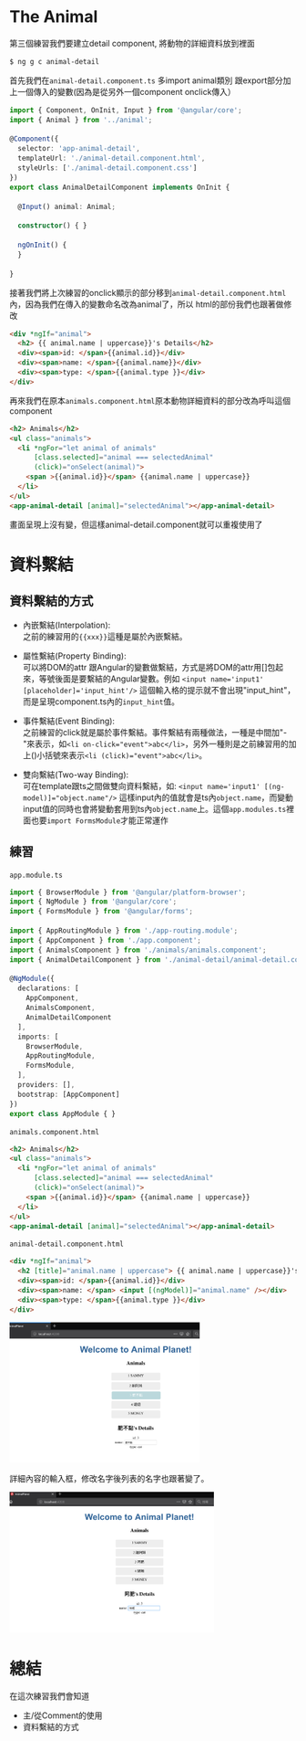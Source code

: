 # The Animal
第三個練習我們要建立detail component, 將動物的詳細資料放到裡面<br/>

```sh
$ ng g c animal-detail
```
首先我們在`animal-detail.component.ts` 多import animal類別
跟export部分加上一個傳入的變數(因為是從另外一個component onclick傳入）

```ts
import { Component, OnInit, Input } from '@angular/core';
import { Animal } from '../animal';

@Component({
  selector: 'app-animal-detail',
  templateUrl: './animal-detail.component.html',
  styleUrls: ['./animal-detail.component.css']
})
export class AnimalDetailComponent implements OnInit {

  @Input() animal: Animal;

  constructor() { }

  ngOnInit() {
  }

}
```

接著我們將上次練習的onclick顯示的部分移到`animal-detail.component.html`內，因為我們在傳入的變數命名改為animal了，所以
html的部份我們也跟著做修改

```html
<div *ngIf="animal">
  <h2> {{ animal.name | uppercase}}'s Details</h2>
  <div><span>id: </span>{{animal.id}}</div>
  <div><span>name: </span>{{animal.name}}</div>
  <div><span>type: </span>{{animal.type }}</div>
</div>
```
再來我們在原本`animals.component.html`原本動物詳細資料的部分改為呼叫這個component

```html
<h2> Animals</h2>
<ul class="animals">
  <li *ngFor="let animal of animals"
      [class.selected]="animal === selectedAnimal"
      (click)="onSelect(animal)">
    <span >{{animal.id}}</span> {{animal.name | uppercase}}
  </li>
</ul>
<app-animal-detail [animal]="selectedAnimal"></app-animal-detail>

```
畫面呈現上沒有變，但這樣animal-detail.component就可以重複使用了

# 資料繫結
## 資料繫結的方式  

- 內嵌繫結(Interpolation):  
之前的練習用的`{{xxx}}`這種是屬於內嵌繫結。

- 屬性繫結(Property Binding):  
可以將DOM的attr 跟Angular的變數做繫結，方式是將DOM的attr用[]包起來，等號後面是要繫結的Angular變數。例如
`<input name='input1' [placeholder]='input_hint'/>`
這個輸入格的提示就不會出現"input_hint"，而是呈現component.ts內的`input_hint`值。

- 事件繫結(Event Binding):  
之前練習的click就是屬於事件繫結。事件繫結有兩種做法，一種是中間加"-"來表示，如`<li on-click="event">abc</li>`，另外一種則是之前練習用的加上()小括號來表示`<li (click)="event">abc</li>`。

- 雙向繫結(Two-way Binding):   
可在template跟ts之間做雙向資料繫結，如:
`<input name='input1' [(ng-model)]="object.name"/>`
這樣input內的值就會是ts內`object.name`，而變動input值的同時也會將變動套用到ts內`object.name`上。這個`app.modules.ts`裡面也要`import FormsModule`才能正常運作

## 練習

`app.module.ts`

```ts
import { BrowserModule } from '@angular/platform-browser';
import { NgModule } from '@angular/core';
import { FormsModule } from '@angular/forms';

import { AppRoutingModule } from './app-routing.module';
import { AppComponent } from './app.component';
import { AnimalsComponent } from './animals/animals.component';
import { AnimalDetailComponent } from './animal-detail/animal-detail.component';

@NgModule({
  declarations: [
    AppComponent,
    AnimalsComponent,
    AnimalDetailComponent
  ],
  imports: [
    BrowserModule,
    AppRoutingModule,
    FormsModule,
  ],
  providers: [],
  bootstrap: [AppComponent]
})
export class AppModule { }
```

`animals.component.html`

```html
<h2> Animals</h2>
<ul class="animals">
  <li *ngFor="let animal of animals"
      [class.selected]="animal === selectedAnimal"
      (click)="onSelect(animal)">
    <span >{{animal.id}}</span> {{animal.name | uppercase}}
  </li>
</ul>
<app-animal-detail [animal]="selectedAnimal"></app-animal-detail>
```
`animal-detail.component.html`

```html
<div *ngIf="animal">
  <h2 [title]="animal.name | uppercase"> {{ animal.name | uppercase}}'s Details</h2>
  <div><span>id: </span>{{animal.id}}</div>
  <div><span>name: </span> <input [(ngModel)]="animal.name" /></div>
  <div><span>type: </span>{{animal.type }}</div>
</div>

```

<img src='../img/tutorial3_1.png' height='246px'><br/>

詳細內容的輸入框，修改名字後列表的名字也跟著變了。

<img src='../img/tutorial3_2.png' height='246px'>

# 總結
在這次練習我們會知道

- 主/從Comment的使用
- 資料繫結的方式

